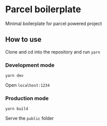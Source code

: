 # Parcel boilerplate

Minimal boilerplate for parcel powered project

## How to use

Clone and cd into the repository and run `yarn`

### Development mode

    yarn dev

Open `localhost:1234`

### Production mode

```yarn build```

Serve the `public` folder
